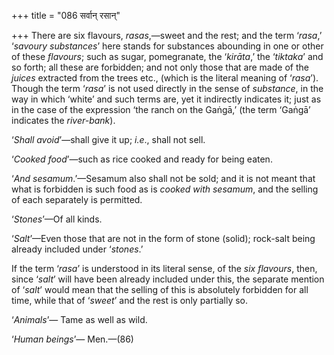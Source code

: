 +++
title = "086 सर्वान् रसान्"

+++
There are six flavours, *rasas*,—sweet and the rest; and the term
‘*rasa*,’ ‘*savoury substances*’ here stands for substances abounding in
one or other of these *flavours*; such as sugar, pomegranate, the
‘*kirāta*,’ the ‘*tiktaka*’ and so forth; all these are forbidden; and
not only those that are made of the *juices* extracted from the trees
etc., (which is the literal meaning of ‘*rasa*’). Though the term
‘*rasa*’ is not used directly in the sense of *substance*, in the way in
which ‘white’ and such terms are, yet it indirectly indicates it; just
as in the case of the expression ‘the ranch on the Gaṅgā,’ (the term
‘Gaṅgā’ indicates the *river-bank*).

‘*Shall avoid*’—shall give it up; *i.e*., shall not sell.

‘*Cooked food*’—such as rice cooked and ready for being eaten.

‘*And sesamum*.’—Sesamum also shall not be sold; and it is not meant
that what is forbidden is such food as is *cooked with sesamum*, and the
selling of each separately is permitted.

‘*Stones*’—Of all kinds.

‘*Salt*’—Even those that are not in the form of stone (solid); rock-salt
being already included under ‘*stones*.’

If the term ‘*rasa*’ is understood in its literal sense, of the *six
flavours*, then, since ‘*salt*’ will have been already included under
this, the separate mention of ‘*salt*’ would mean that the selling of
this is absolutely forbidden for all time, while that of ‘*sweet*’ and
the rest is only partially so.

‘*Animals*’— Tame as well as wild.

‘*Human beings*’— Men.—(86)


